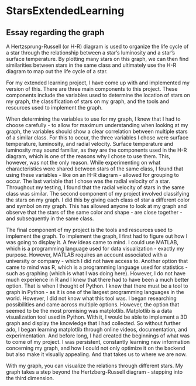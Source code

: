 # StarsExtendedLearning

## Essay regarding the graph

A Hertzsprung-Russell (or H-R) diagram is used to organize the life cycle of a star through the relationship between a star’s luminosity and a star’s surface temperature. By plotting many stars on this graph, we can then find similarities between stars in the same class and ultimately use the H-R diagram to map out the life cycle of a star.
  
For my extended learning project, I have come up with and implemented my version of this. There are three main components to this project. These components include the variables used to determine the location of stars on my graph, the classification of stars on my graph, and the tools and resources used to implement the graph.
  
When determining the variables to use for my graph, I knew that I had to choose carefully - to allow for maximum understanding when looking at my graph, the variables should show a clear correlation between multiple stars of a similar class. For this to occur, the three variables I chose were surface temperature, luminosity, and radial velocity. Surface temperature and luminosity may sound familiar, as they are the components used in the H-R diagram, which is one of the reasons why I chose to use them. This, however, was not the only reason. While experimenting on what characteristics were shared between stars of the same class, I found that using these variables - like on an H-R diagram - allowed for grouping to occur. The last variable that I chose was the radial velocity of a star. Throughout my testing, I found that the radial velocity of stars in the same class was similar.
  The second component of my project involved classifying the stars on my graph. I did this by giving each class of star a different color and symbol on my graph. This has allowed anyone to look at my graph and observe that the stars of the same color and shape - are close together - and subsequently in the same class.
  
The final component of my project is the tools and resources used to implement the graph. To implement the graph, I first had to figure out how I was going to display it. A few ideas came to mind. I could use MATLAB, which is a programming language used for data visualization - exactly my purpose. However, MATLAB requires an account associated with a university or company - which I did not have access to. Another option that came to mind was R, which is a programming language used for statistics - such as graphing (which is what I was doing here). However, I do not have much experience in R and I knew that there had to have been a much better option. That is when I thought of Python. I knew that there must be a tool to graph in Python - as it is one of the largest programming languages in the world. However, I did not know what this tool was. I began researching possibilities and came across multiple options. However, the option that seemed to be the most promising was matplotlib. Matplotlib is a data visualization tool used in Python. With it, I would be able to implement a 3D graph and display the knowledge that I had collected. So without further ado, I began learning matplotlib through online videos, documentation, and experimentation. And before long, I had created the beginnings of what was to come of my project. I was persistent, constantly learning new information concerning my graph, and how I could not only optimize it on the backend but also make it visually appealing. And that takes us to where we are now.
  
With my graph, you can visualize the relations through different stars. My graph takes a step beyond the Hertzberg-Russell diagram - stepping into the third dimension.
